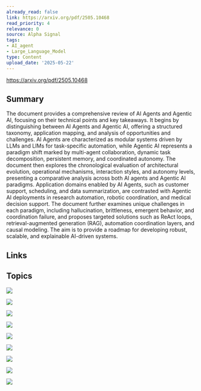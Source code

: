 ```yaml
---
already_read: false
link: https://arxiv.org/pdf/2505.10468
read_priority: 4
relevance: 0
source: Alpha Signal
tags:
- AI_agent
- Large_Language_Model
type: Content
upload_date: '2025-05-22'
---
```


https://arxiv.org/pdf/2505.10468
## Summary

The document provides a comprehensive review of AI Agents and Agentic AI, focusing on their technical points and key takeaways. It begins by distinguishing between AI Agents and Agentic AI, offering a structured taxonomy, application mapping, and analysis of opportunities and challenges. AI Agents are characterized as modular systems driven by LLMs and LIMs for task-specific automation, while Agentic AI represents a paradigm shift marked by multi-agent collaboration, dynamic task decomposition, persistent memory, and coordinated autonomy. The document then explores the chronological evaluation of architectural evolution, operational mechanisms, interaction styles, and autonomy levels, presenting a comparative analysis across both AI agents and Agentic AI paradigms. Application domains enabled by AI Agents, such as customer support, scheduling, and data summarization, are contrasted with Agentic AI deployments in research automation, robotic coordination, and medical decision support. The document further examines unique challenges in each paradigm, including hallucination, brittleness, emergent behavior, and coordination failure, and proposes targeted solutions such as ReAct loops, retrieval-augmented generation (RAG), automation coordination layers, and causal modeling. The aim is to provide a roadmap for developing robust, scalable, and explainable AI-driven systems.
## Links


## Topics

![](topics/Concept/Agentic%20AI)

![](topics/Concept/Causal%20Reasoning)

![](topics/Concept/Tool%20Augmented%20Reasoning)

![](topics/Concept/Memory%20Architectures)

![](topics/Concept/Orchestration%20Layers)

![](topics/Concept/Reflexive%20Mechanisms)

![](topics/Concept/Programmatic%20Prompt%20Engineering)

![](topics/Concept/AI%20Agents)

![](topics/Concept/Generative%20AI)